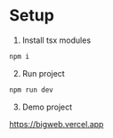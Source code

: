 # Setup

1. Install tsx modules

``` bash
npm i
```


2. Run project

```bash
npm run dev
```

3. Demo project 

https://bigweb.vercel.app

